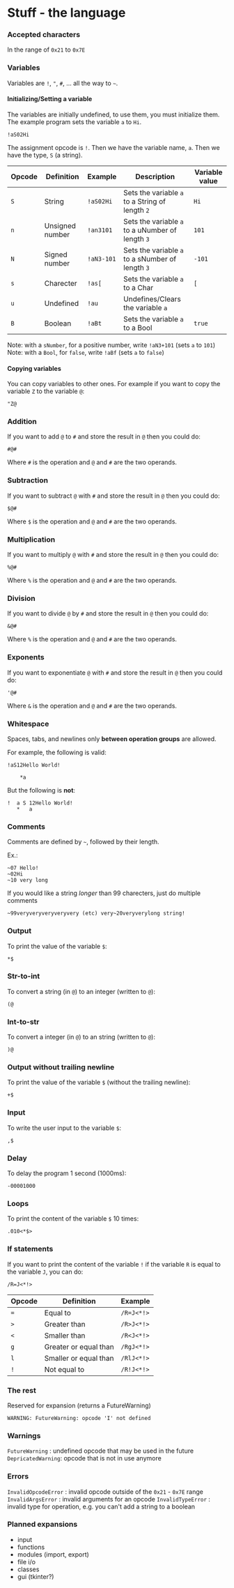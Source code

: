 # Stuff - the language

### Accepted characters
In the range of `0x21` to `0x7E`

### Variables

Variables are `!`, `"`, `#`, ... all the way to `~`.

#### Initializing/Setting a variable
The variables are initially undefined, to use them, you must initialize them. The example program sets the variable `a` to `Hi`.

```
!aS02Hi
```

The assignment opcode is `!`. Then we have the variable name, `a`. Then we have the type, `S` (a string).

| Opcode | Definition      | Example    | Description                                      | Variable value |
|--------|-----------------|------------|--------------------------------------------------|----------------|
| `S`    | String          | `!aS02Hi`  | Sets the variable `a` to a String of length `2`  | `Hi`           |
| `n`    | Unsigned number | `!an3101`  | Sets the variable `a` to a uNumber of length `3` | `101`          |
| `N`    | Signed number   | `!aN3-101` | Sets the variable `a` to a sNumber of length `3` | `-101`         |
| `s`    | Charecter       | `!as[`     | Sets the variable `a` to a Char                  | `[`            |
| `u`    | Undefined       | `!au`      | Undefines/Clears the variable `a`                |                |
| `B`    | Boolean         | `!aBt`     | Sets the variable `a` to a Bool                  | `true`         |

Note: with a `sNumber`, for a positive number, write `!aN3+101` (sets `a` to `101`)
Note: with a `Bool`, for `false`, write `!aBf` (sets `a` to `false`)

#### Copying variables

You can copy variables to other ones. For example if you want to copy the variable `Z` to the variable `@`:

```
"Z@
```

### Addition

If you want to add `@` to `#` and store the result in `@` then you could do:

```
#@#
```

Where `#` is the operation and `@` and `#` are the two operands.

### Subtraction

If you want to subtract `@` with `#` and store the result in `@` then you could do:

```
$@#
```

Where `$` is the operation and `@` and `#` are the two operands.

### Multiplication

If you want to multiply `@` with `#` and store the result in `@` then you could do:

```
%@#
```

Where `%` is the operation and `@` and `#` are the two operands.

### Division

If you want to divide `@` by `#` and store the result in `@` then you could do:

```
&@#
```

Where `%` is the operation and `@` and `#` are the two operands.

### Exponents

If you want to exponentiate `@` with `#` and store the result in `@` then you could do:

```
'@#
```

Where `&` is the operation and `@` and `#` are the two operands.

### Whitespace

Spaces, tabs, and newlines only **between operation groups** are allowed.

For example, the following is valid:

```
!aS12Hello World!

    *a
```

But the following is **not**:

```
!  a S 12Hello World!  
   *   a
```

### Comments

Comments are defined by `~`, followed by their length.

Ex.:

```
~07 Hello!
~02Hi
~10 very long
```

If you would like a string *longer* than 99 charecters, just do multiple comments

```
~99veryveryveryveryvery (etc) very~20veryverylong string!
```

### Output

To print the value of the variable `$`:

```
*$
```

### Str-to-int

To convert a string (in `@`) to an integer (written to `@`):

```
(@
```

### Int-to-str

To convert a integer (in `@`) to an string (written to `@`):

```
)@
```

### Output without trailing newline

To print the value of the variable `$` (without the trailing newline):

```
+$
```

### Input

To write the user input to the variable `$`:

```
,$
```

### Delay

To delay the program 1 second (1000ms):

```
-00001000
```

### Loops

To print the content of the variable `$` 10 times:

```
.010<*$>
```

### If statements

If you want to print the content of the variable `!` if the variable `R` is equal to the variable `J`, you can do:

```
/R=J<*!>
```

| Opcode | Definition            | Example    |
|--------|-----------------------|------------|
| `=`    | Equal to              | `/R=J<*!>` |
| `>`    | Greater than          | `/R>J<*!>` |
| `<`    | Smaller than          | `/R<J<*!>` |
| `g`    | Greater or equal than | `/RgJ<*!>` |
| `l`    | Smaller or equal than | `/RlJ<*!>` |
| `!`    | Not equal to          | `/R!J<*!>` |

### The rest

Reserved for expansion (returns a FutureWarning)

```
WARNING: FutureWarning: opcode 'I' not defined
```

### Warnings

`FutureWarning` : undefined opcode that may be used in the future
`DepricatedWarning`: opcode that is not in use anymore

### Errors

`InvalidOpcodeError` : invalid opcode outside of the `0x21` - `0x7E` range
`InvalidArgsError` : invalid arguments for an opcode
`InvalidTypeError` : invalid type for operation, e.g. you can't add a string to a boolean

### Planned expansions

- input
- functions
- modules (import, export)
- file i/o
- classes
- gui (tkinter?)
